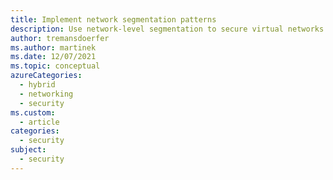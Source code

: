 ```yaml
---
title: Implement network segmentation patterns
description: Use network-level segmentation to secure virtual networks. Understand Azure features for segmentation. Review three different segmentation patterns.
author: tremansdoerfer
ms.author: martinek
ms.date: 12/07/2021
ms.topic: conceptual
azureCategories:
  - hybrid
  - networking
  - security
ms.custom:
  - article
categories:
  - security
subject:
  - security
---
```

